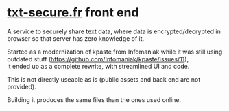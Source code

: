 # [txt-secure.fr](https://txt-secure.fr) front end
A service to securely share text data, where data is encrypted/decrypted in browser so that server has zero knowledge of it.

Started as a modernization of kpaste from Infomaniak while it was still using outdated stuff (https://github.com/Infomaniak/kpaste/issues/11), \
it ended up as a complete rewrite, with streamlined UI and code.

This is not directly useable as is (public assets and back end are not provided).

Building it produces the same files than the ones used online.
